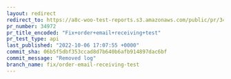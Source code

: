 ```yaml
---
layout: redirect
redirect_to: https://a8c-woo-test-reports.s3.amazonaws.com/public/pr/34972/api/index.html
pr_number: 34972
pr_title_encoded: "Fix+order+email+receiving+test"
pr_test_type: api
last_published: "2022-10-06 17:07:55 +0000"
commit_sha: 06b5f5dbf353ccad8d7b640b6afb914897dac6bf
commit_message: "Removed log"
branch_name: fix/order-email-receiving-test
---
```

